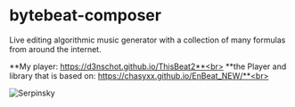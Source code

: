 # bytebeat-composer
Live editing algorithmic music generator with a collection of many formulas from around the internet.

**My player: https://d3nschot.github.io/ThisBeat2**<br>
**the Player and library that is based on: https://chasyxx.github.io/EnBeat_NEW/**<br>

![Serpinsky](https://user-images.githubusercontent.com/105890603/229014766-38a7c067-55d3-4120-9ed8-2a8aeb4c1f20.png)
